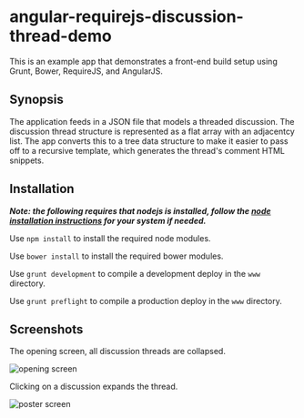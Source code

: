 angular-requirejs-discussion-thread-demo
========================================

This is an example app that demonstrates a front-end build setup using Grunt, Bower, RequireJS, and AngularJS.

## Synopsis

The application feeds in a JSON file that models a threaded discussion. The discussion thread structure is represented as a flat array with an adjacentcy list. The app converts this to a tree data structure to make it easier to pass off to a recursive template, which generates the thread's comment HTML snippets.

## Installation
***Note: the following requires that nodejs is installed, follow the [node installation instructions](https://github.com/joyent/node/wiki/Installing-Node.js-via-package-manager) for your system if needed.***

  Use `npm install` to install the required node modules.

  Use `bower install` to install the required bower modules.

  Use `grunt development` to compile a development deploy in the `www` directory.

  Use `grunt preflight` to compile a production deploy in the `www` directory.

## Screenshots

The opening screen, all discussion threads are collapsed.

![opening screen](https://raw.github.com/anselmbradford/angular-requirejs-discussion-thread-demo/master/screenshots/screenshot-1.png)

Clicking on a discussion expands the thread.

![poster screen](https://raw.github.com/anselmbradford/angular-requirejs-discussion-thread-demo/master/screenshots/screenshot-2.png)